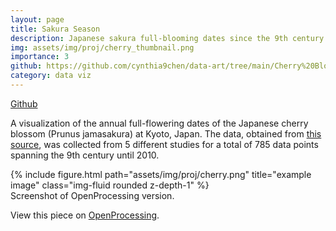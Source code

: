 ```yaml
---
layout: page
title: Sakura Season
description: Japanese sakura full-blooming dates since the 9th century.
img: assets/img/proj/cherry_thumbnail.png
importance: 3
github: https://github.com/cynthia9chen/data-art/tree/main/Cherry%20Blossoms
category: data viz
---
```


<div class = "projheader">
    <div class="links"><a href='https://github.com/cynthia9chen/data-art/tree/main/Cherry%20Blossoms' class="btn z-depth-0" role="button"> <i class="fab fa-github gh-icon"></i> Github</a></div>
</div>


A visualization of the annual full-flowering dates of the Japanese cherry blossom (Prunus jamasakura) at Kyoto, Japan. The data, obtained from <a href="http://atmenv.envi.osakafu-u.ac.jp/aono/kyophenotemp4/">this source</a>, was collected from 5 different studies for a total of 785 data points spanning the 9th century until 2010.

<div class="row justify-content-sm-center">
    <div class="col-sm-12 mt-3 mt-md-0">
        {% include figure.html path="assets/img/proj/cherry.png" title="example image" class="img-fluid rounded z-depth-1" %}
    </div>
</div>
<div class="caption">
    Screenshot of OpenProcessing version.
</div>

View this piece on <a href="https://openprocessing.org/sketch/1862632">OpenProcessing</a>.


